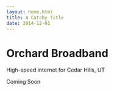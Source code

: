 ```yaml
---
layout: home.html
title: A Catchy Title
date: 2014-12-01
---
```


# Orchard Broadband

High-speed internet for Cedar Hills, UT

Coming Soon
